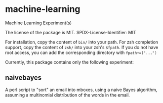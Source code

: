 # machine-learning

Machine Learning Experiment(s)

The license of the package is MIT.
SPDX-License-Identifier: MIT

For installation, copy the content of `bin/` into your path.
For zsh completion support, copy the content of `zsh/` into your
zsh's `$fpath`.
If you do not have root access, you can add the corresponding directory
with `fpath+=("...")`

Currently, this package contains only the following experiment:

## naivebayes

A perl script to "sort" an email into mboxes, using a
naive Bayes algorithm, assuming a multinomial distribution of
the words in the email.
